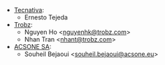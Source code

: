 - [Tecnativa](https://www.tecnativa.com):
  - Ernesto Tejeda
- [Trobz](https://trobz.com):
  - Nguyen Ho \<<nguyenhk@trobz.com>\>
  - Nhan Tran \<<nhant@trobz.com>\>
- [ACSONE SA](https://acsone.eu):
  - Souheil Bejaoui \<<souheil.bejaoui@acsone.eu>\>
